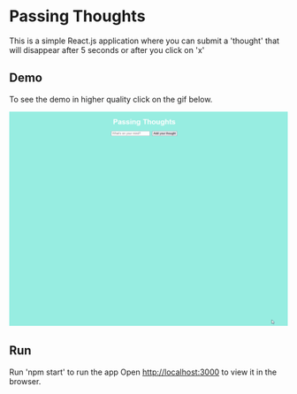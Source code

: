 # Passing Thoughts

This is a simple React.js application where you can submit a 'thought' that will disappear after 5 seconds or after you click on 'x'

## Demo

To see the demo in higher quality click on the gif below.

![Passing Thoughts Demo](demo/animacao.gif)

## Run

Run 'npm start' to run the app
Open [http://localhost:3000](http://localhost:3000) to view it in the browser.


